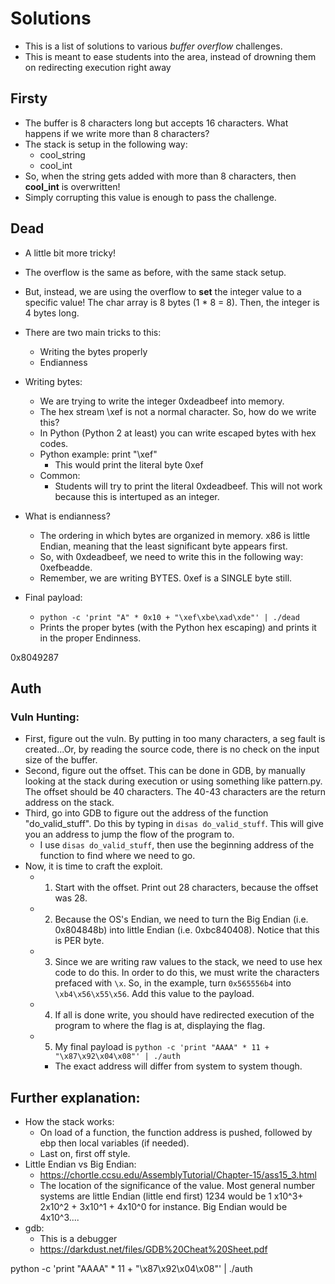 # Solutions 
- This is a list of solutions to various *buffer overflow* challenges. 
- This is meant to ease students into the area, instead of drowning them on redirecting execution right away

## Firsty 
- The buffer is 8 characters long but accepts 16 characters. What happens if we write more than 8 characters? 
- The stack is setup in the following way:
	- cool_string 
	- cool_int 
- So, when the string gets added with more than 8 characters, then **cool_int** is overwritten!
- Simply corrupting this value is enough to pass the challenge.


## Dead 
- A little bit more tricky! 
- The overflow is the same as before, with the same stack setup. 
- But, instead, we are using the overflow to **set** the integer value to a specific value! The char array is 8 bytes (1 * 8 = 8). Then, the integer is 4 bytes long.
- There are two main tricks to this: 
	- Writing the bytes properly 
	- Endianness
- Writing bytes: 
	- We are trying to write the integer 0xdeadbeef into memory.
	- The hex stream \xef is not a normal character. So, how do we write this? 
	- In Python (Python 2 at least) you can write escaped bytes with hex codes. 
	- Python example: print "\xef" 
		- This would print the literal byte 0xef
	- Common: 
		- Students will try to print the literal 0xdeadbeef. This will not work because this is intertuped as an integer.
- What is endianness? 

	- The ordering in which bytes are organized in memory. x86 is little Endian, meaning that the least significant byte appears first.
	- So, with 0xdeadbeef, we need to write this in the following way: 0xefbeadde. 
	- Remember, we are writing BYTES. 0xef is a SINGLE byte still.

- Final payload:
	- `python -c 'print "A" * 0x10 + "\xef\xbe\xad\xde"' | ./dead`
	- Prints the proper bytes (with the Python hex escaping) and prints it in the proper Endinness.

0x8049287
## Auth
### Vuln Hunting:
- First, figure out the vuln. By putting in too many characters, a seg fault is created...Or, by reading the source code, there is no check on the input size of the buffer.
- Second, figure out the offset. This can be done in GDB, by manually looking at the stack during execution or using something like pattern.py. The offset should be 40 characters. The 40-43 characters are the return address on the stack.
- Third, go into GDB to figure out the address of the function "do_valid_stuff". Do this by typing in `disas do_valid_stuff`. This will give you an address to jump the flow of the program to.
    - I use `disas do_valid_stuff`, then use the beginning address of the function to find where we need to go.
- Now, it is time to craft the exploit.
    - 1. Start with the offset. Print out 28 characters, because the offset was 28.
    - 2. Because the OS's Endian, we need to turn the Big Endian (i.e. 0x804848b) into little Endian (i.e. 0xbc840408). Notice that this is PER byte. 
    - 3. Since we are writing raw values to the stack, we need to use hex code to do this. In order to do this, we must write the characters prefaced with `\x`. So, in the example, turn `0x565556b4` into `\xb4\x56\x55\x56`. Add this value to the payload.
    - 4. If all is done write, you should have redirected execution of the program to where the flag is at, displaying the flag.
    - 5. My final payload is `python -c 'print "AAAA" * 11 + "\x87\x92\x04\x08"' | ./auth`
		- The exact address will differ from system to system though. 
		
## Further explanation:
- How the stack works:
    - On load of a function, the function address is pushed, followed by ebp then local variables (if needed).
    - Last on, first off style.
- Little Endian vs Big Endian:
    - https://chortle.ccsu.edu/AssemblyTutorial/Chapter-15/ass15_3.html
    - The location of the significance of the value. Most general number systems are little Endian (little end first) 1234 would be 1 x10^3+ 2x10^2 + 3x10^1 + 4x10^0 for instance. Big Endian would be 4x10^3....
- gdb:
    - This is a debugger
    - https://darkdust.net/files/GDB%20Cheat%20Sheet.pdf

python -c 'print "AAAA" * 11 + "\x87\x92\x04\x08"' | ./auth